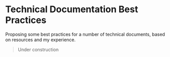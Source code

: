 # Technical Documentation Best Practices
Proposing some best practices for a number of technical documents, based on resources and my experience. 
> Under construction 
